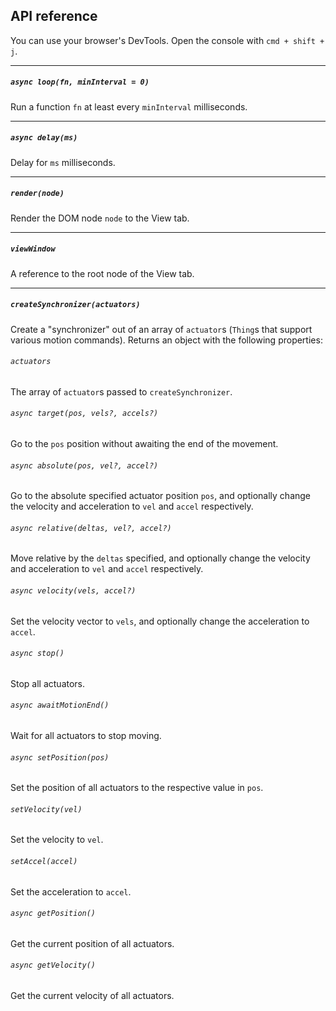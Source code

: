 ## API reference

You can use your browser's DevTools. Open the console with `cmd + shift + j`.

---

##### `async loop(fn, minInterval = 0)`

Run a function `fn` at least every `minInterval` milliseconds.

---

##### `async delay(ms)`

Delay for `ms` milliseconds.

---

##### `render(node)`

Render the DOM node `node` to the View tab.

---

##### `viewWindow`

A reference to the root node of the View tab.

---

##### `createSynchronizer(actuators)`

Create a "synchronizer" out of an array of `actuator`s (`Thing`s that support various motion commands). Returns an object with the following properties:

###### `actuators`

The array of `actuator`s passed to `createSynchronizer`.

###### `async target(pos, vels?, accels?)`

Go to the `pos` position without awaiting the end of the movement.


###### `async absolute(pos, vel?, accel?)`

Go to the absolute specified actuator position `pos`, and optionally change the velocity and acceleration to `vel` and `accel` respectively.

###### `async relative(deltas, vel?, accel?)`

Move relative by the `deltas` specified, and optionally change the velocity and acceleration to `vel` and `accel` respectively.

###### `async velocity(vels, accel?)`

Set the velocity vector to `vels`, and optionally change the acceleration to `accel`.

###### `async stop()`

Stop all actuators.

###### `async awaitMotionEnd()`

Wait for all actuators to stop moving.

###### `async setPosition(pos)`

Set the position of all actuators to the respective value in `pos`.

###### `setVelocity(vel)`

Set the velocity to `vel`.

###### `setAccel(accel)`

Set the acceleration to `accel`.

###### `async getPosition()`

Get the current position of all actuators.

###### `async getVelocity()`

Get the current velocity of all actuators.
